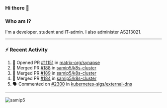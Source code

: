 ### Hi there 👋

### Who am I?
I'm a developer, student and IT-admin. I also administer AS213021.

---
### :zap: Recent Activity
<!--START_SECTION:activity-->
1. 💪 Opened PR [#11151](https://github.com/matrix-org/synapse/pull/11151) in [matrix-org/synapse](https://github.com/matrix-org/synapse)
2. 🎉 Merged PR [#188](https://github.com/samip5/k8s-cluster/pull/188) in [samip5/k8s-cluster](https://github.com/samip5/k8s-cluster)
3. 🎉 Merged PR [#189](https://github.com/samip5/k8s-cluster/pull/189) in [samip5/k8s-cluster](https://github.com/samip5/k8s-cluster)
4. 🎉 Merged PR [#184](https://github.com/samip5/k8s-cluster/pull/184) in [samip5/k8s-cluster](https://github.com/samip5/k8s-cluster)
5. 🗣 Commented on [#2300](https://github.com/kubernetes-sigs/external-dns/issues/2300) in [kubernetes-sigs/external-dns](https://github.com/kubernetes-sigs/external-dns)
<!--END_SECTION:activity-->
---

<img align="center" src="https://github-readme-stats.vercel.app/api?username=samip5&show_icons=true" alt="samip5" />
